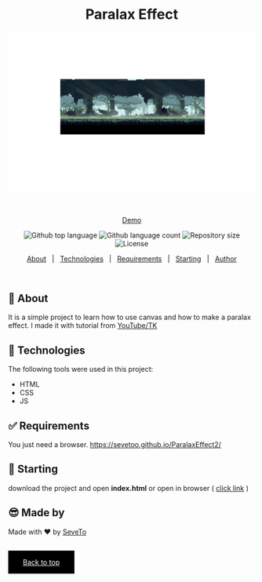 <div align="center" id="top"> 
  
<h1 align="center">Paralax Effect</h1>
  <a target="_blank" href="https://sevetoo.github.io/ParalaxEffect2/">
  <img src="./preview.png" alt="Paralax Effect" />
  </a>

&#xa0;

<a target="_blank" href="https://sevetoo.github.io/ParalaxEffect2/">Demo</a>

</div>

<p align="center">
  <img alt="Github top language" src="https://img.shields.io/github/languages/top/SeveToo/ParalaxEffect2?color=56BEB8">

  <img alt="Github language count" src="https://img.shields.io/github/languages/count/SeveToo/ParalaxEffect2?color=56BEB8">

  <img alt="Repository size" src="https://img.shields.io/github/repo-size/SeveToo/ParalaxEffect2?color=56BEB8">

  <img alt="License" src="https://img.shields.io/github/license/SeveToo/ParalaxEffect2?color=56BEB8">
</p>

<p align="center">
  <a href="#dart-about">About</a> &#xa0; | &#xa0; 
  <!-- <a href="#sparkles-features">Features</a> &#xa0; | &#xa0; -->
  <a href="#rocket-technologies">Technologies</a> &#xa0; | &#xa0;
  <a href="#white_check_mark-requirements">Requirements</a> &#xa0; | &#xa0;
  <a href="#checkered_flag-starting">Starting</a> &#xa0; | &#xa0;
  <a href="https://github.com/SeveToo" target="_blank">Author</a>
</p>

<br>

## :dart: About

<!-- Make some description to me -->

It is a simple project to learn how to use canvas and how to make a paralax effect.
I made it with tutorial from <a href="https://www.youtube.com/watch?v=4wz1zrbTAo0&t=2s" target="_blank">YouTube/TK</a>

<!-- ## :sparkles: Features
:heavy_check_mark: You can set interval between rounds \
:heavy_check_mark: You see how many correct and wrong answers you get\ -->

## :rocket: Technologies

The following tools were used in this project:

- HTML
- CSS
- JS

## :white_check_mark: Requirements

You just need a browser.
https://sevetoo.github.io/ParalaxEffect2/

## :checkered_flag: Starting

download the project and open **index.html**
or open in browser ( <a href="https://sevetoo.github.io/ParalaxEffect2/" >click link</a> )

## 😎 Made by

Made with ❤ by <a href="https://github.com/SeveToo" target="_blank">SeveTo</a>

&#xa0;

<a href="#top" style="color: #fff; background: black; padding: 15px 30px">Back to top</a>
